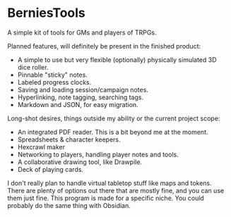 # BerniesTools
 A simple kit of tools for GMs and players of TRPGs.

Planned features, will definitely be present in the finished product:
- A simple to use but very flexible (optionally) physically simulated 3D dice roller.
- Pinnable "sticky" notes.
- Labeled progress clocks.
- Saving and loading session/campaign notes.
 - Hyperlinking, note tagging, searching tags.
 - Markdown and JSON, for easy migration.

Long-shot desires, things outside my ability or the current project scope:
- An integrated PDF reader. This is a bit beyond me at the moment.
- Spreadsheets & character keepers.
- Hexcrawl maker
- Networking to players, handling player notes and tools.
 - A collaborative drawing tool, like Drawpile.
 - Deck of playing cards.

I don't really plan to handle virtual tabletop stuff like maps and tokens. There are plenty of options out there that are mostly fine, and you can use them just fine. This program is made for a specific niche. You could probably do the same thing with Obsidian. 
